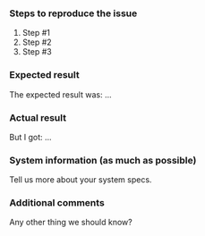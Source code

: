 ### Steps to reproduce the issue

1. Step #1
2. Step #2
3. Step #3

### Expected result

The expected result was: ...

### Actual result

But I got: ...

### System information (as much as possible)

Tell us more about your system specs.

### Additional comments

Any other thing we should know?

